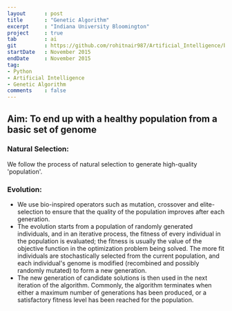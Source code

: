 ```yaml
---
layout      : post
title       : "Genetic Algorithm"
excerpt     : "Indiana University Bloomington"
project     : true
tab 		: ai
git         : https://github.com/rohitnair987/Artificial_Intelligence/blob/master/Genetic_Algorithm?lipi=urn%3Ali%3Apage%3Ad_flagship3_profile_view_base%3BsB5smvpYSUyKVUsnHo8G3Q%3D%3D
startDate   : November 2015
endDate     : November 2015
tag:
- Python
- Artificial Intelligence
- Genetic Algorithm
comments    : false
---
```


## Aim: To end up with a healthy population from a basic set of genome

### Natural Selection:
We follow the process of natural selection to generate high-quality 'population'.

### Evolution:
* We use bio-inspired operators such as mutation, crossover and elite-selection to ensure that the quality of the population improves after each generation.
* The evolution starts from a population of randomly generated individuals, and in an iterative process, the fitness of every individual in the population is evaluated; the fitness is usually the value of the objective function in the optimization problem being solved. The more fit individuals are stochastically selected from the current population, and each individual's genome is modified (recombined and possibly randomly mutated) to form a new generation.
* The new generation of candidate solutions is then used in the next iteration of the algorithm. Commonly, the algorithm terminates when either a maximum number of generations has been produced, or a satisfactory fitness level has been reached for the population.